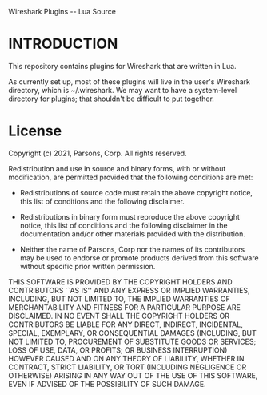 Wireshark Plugins -- Lua Source

INTRODUCTION
============

This repository contains plugins for Wireshark that are written in Lua.

As currently set up, most of these plugins will live in the user's Wireshark
directory, which is ~/.wireshark.  We may want to have a system-level
directory for plugins; that shouldn't be difficult to put together.

License
=======

Copyright (c) 2021, Parsons, Corp.
All rights reserved.

Redistribution and use in source and binary forms, with or without
modification, are permitted provided that the following conditions are
met:

*  Redistributions of source code must retain the above copyright
   notice, this list of conditions and the following disclaimer.

*  Redistributions in binary form must reproduce the above copyright
   notice, this list of conditions and the following disclaimer in the
   documentation and/or other materials provided with the distribution.

*  Neither the name of Parsons, Corp nor the names of its contributors may
   be used to endorse or promote products derived from this software
   without specific prior written permission.

THIS SOFTWARE IS PROVIDED BY THE COPYRIGHT HOLDERS AND CONTRIBUTORS ``AS
IS'' AND ANY EXPRESS OR IMPLIED WARRANTIES, INCLUDING, BUT NOT LIMITED
TO, THE IMPLIED WARRANTIES OF MERCHANTABILITY AND FITNESS FOR A
PARTICULAR PURPOSE ARE DISCLAIMED.  IN NO EVENT SHALL THE COPYRIGHT
HOLDERS OR CONTRIBUTORS BE LIABLE FOR ANY DIRECT, INDIRECT, INCIDENTAL,
SPECIAL, EXEMPLARY, OR CONSEQUENTIAL DAMAGES (INCLUDING, BUT NOT LIMITED
TO, PROCUREMENT OF SUBSTITUTE GOODS OR SERVICES; LOSS OF USE, DATA, OR
PROFITS; OR BUSINESS INTERRUPTION) HOWEVER CAUSED AND ON ANY THEORY OF
LIABILITY, WHETHER IN CONTRACT, STRICT LIABILITY, OR TORT (INCLUDING
NEGLIGENCE OR OTHERWISE) ARISING IN ANY WAY OUT OF THE USE OF THIS
SOFTWARE, EVEN IF ADVISED OF THE POSSIBILITY OF SUCH DAMAGE.
